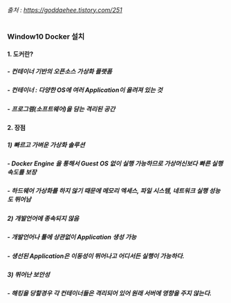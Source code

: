 ###### 출처 : https://goddaehee.tistory.com/251
#
### Window10 Docker 설치

#### 1. 도커란?
#####   - 컨테이너 기반의 오픈소스 가상화 플랫폼
#####   - 컨테이너 : 다양한 OS에 여러 Application이 올려져 있는 것
#####   - 프로그램(소프트웨어)을 담는 격리된 공간

#### 2. 장점
##### 1) 빠르고 가벼운 가상화 솔루션
#####  - Docker Engine 을 통해서 Guest OS 없이 실행 가능하므로 가상머신보다 빠른 실행속도를 보장
#####  - 하드웨어 가상화를 하지 않기 때문에 메모리 엑세스, 파일 시스템, 네트워크 실행 성능도 뛰어남

##### 2) 개발언어에 종속되지 않음
#####  - 개발언어나 툴에 상관없이 Application 생성 가능
#####  - 생선된 Application은 이동성이 뛰어나고 어디서든 실행이 가능하다.

##### 3) 뛰어난 보안성
#####  - 해킹을 당할경우 각 컨테이너들은 격리되어 있어 원래 서버에 영향을 주지 않는다.





